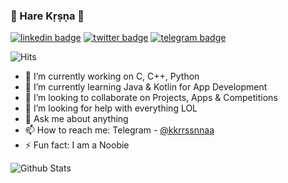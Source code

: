 ### 🙏 Hare Kṛṣṇa 🙇	
[![linkedin badge](https://img.shields.io/badge/kkrrssnnaa-30302f?style=flat&logo=linkedin)](https://www.linkedin.com/in/kkrrssnnaa)
[![twitter badge](https://img.shields.io/badge/@kkrrssnnaa-30302f?style=flat&logo=twitter)](https://twitter.com/kkrrssnnaa)
[![telegram badge](https://img.shields.io/badge/kkrrssnnaa-30302f?style=flat&logo=telegram)](https://telegram.dog/kkrrssnnaa)

![Hits](https://hits.seeyoufarm.com/api/count/incr/badge.svg?url=https://github.com/kkrrssnnaa/)

- 🔭 I’m currently working on C, C++, Python
- 🌱 I’m currently learning Java & Kotlin for App Development
- 👯 I’m looking to collaborate on Projects, Apps & Competitions
- 🤔 I’m looking for help with everything LOL
- 💬 Ask me about anything
- 📫 How to reach me: Telegram - [@kkrrssnnaa](https://telegram.dog/kkrrssnnaa)
- ⚡ Fun fact: I am a Noobie

![Github Stats](https://github-readme-stats.vercel.app/api?username=kkrrssnnaa&show_icons=true&title_color=fff&icon_color=79ff97&text_color=9f9f9f&bg_color=151515)
